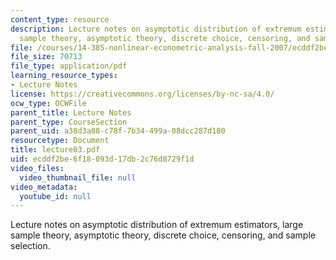 ```yaml
---
content_type: resource
description: Lecture notes on asymptotic distribution of extremum estimators, large
  sample theory, asymptotic theory, discrete choice, censoring, and sample selection.
file: /courses/14-385-nonlinear-econometric-analysis-fall-2007/ecddf2be6f18093d17db2c76d8729f1d_lecture03.pdf
file_size: 70713
file_type: application/pdf
learning_resource_types:
- Lecture Notes
license: https://creativecommons.org/licenses/by-nc-sa/4.0/
ocw_type: OCWFile
parent_title: Lecture Notes
parent_type: CourseSection
parent_uid: a38d3a88-c78f-7b34-499a-08dcc287d180
resourcetype: Document
title: lecture03.pdf
uid: ecddf2be-6f18-093d-17db-2c76d8729f1d
video_files:
  video_thumbnail_file: null
video_metadata:
  youtube_id: null
---
```

Lecture notes on asymptotic distribution of extremum estimators, large sample theory, asymptotic theory, discrete choice, censoring, and sample selection.